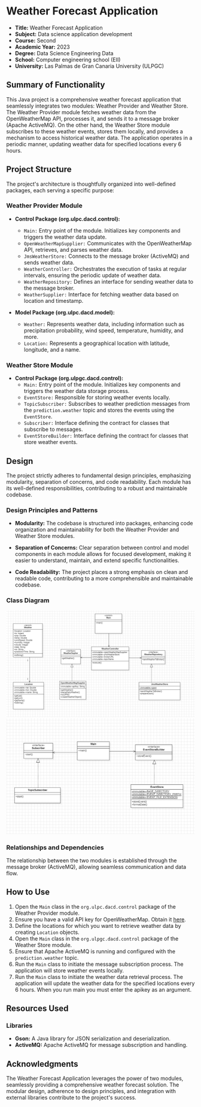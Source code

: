# Weather Forecast Application

- **Title:** Weather Forecast Application
- **Subject:** Data science application development
- **Course:** Second
- **Academic Year:** 2023
- **Degree:** Data Science Engineering Data
- **School:** Computer engineering school (EII)
- **University:** Las Palmas de Gran Canaria University (ULPGC)

## Summary of Functionality
This Java project is a comprehensive weather forecast application that seamlessly integrates two modules: Weather Provider and Weather Store. The Weather Provider module fetches weather data from the OpenWeatherMap API, processes it, and sends it to a message broker (Apache ActiveMQ). On the other hand, the Weather Store module subscribes to these weather events, stores them locally, and provides a mechanism to access historical weather data. The application operates in a periodic manner, updating weather data for specified locations every 6 hours.

## Project Structure
The project's architecture is thoughtfully organized into well-defined packages, each serving a specific purpose:

### Weather Provider Module
- **Control Package (org.ulpc.dacd.control):**
  - `Main:` Entry point of the module. Initializes key components and triggers the weather data update.
  - `OpenWeatherMapSupplier:` Communicates with the OpenWeatherMap API, retrieves, and parses weather data.
  - `JmsWeatherStore:` Connects to the message broker (ActiveMQ) and sends weather data.
  - `WeatherController:` Orchestrates the execution of tasks at regular intervals, ensuring the periodic update of weather data.
  - `WeatherRepository:` Defines an interface for sending weather data to the message broker.
  - `WeatherSupplier:` Interface for fetching weather data based on location and timestamp.

- **Model Package (org.ulpc.dacd.model):**
  - `Weather:` Represents weather data, including information such as precipitation probability, wind speed, temperature, humidity, and more.
  - `Location:` Represents a geographical location with latitude, longitude, and a name.

### Weather Store Module
- **Control Package (org.ulpgc.dacd.control):**
  - `Main:` Entry point of the module. Initializes key components and triggers the weather data storage process.
  - `EventStore:` Responsible for storing weather events locally.
  - `TopicSubscriber:` Subscribes to weather prediction messages from the `prediction.weather` topic and stores the events using the `EventStore`.
  - `Subscriber:` Interface defining the contract for classes that subscribe to messages.
  - `EventStoreBuilder:` Interface defining the contract for classes that store weather events.

## Design
The project strictly adheres to fundamental design principles, emphasizing modularity, separation of concerns, and code readability. Each module has its well-defined responsibilities, contributing to a robust and maintainable codebase.

### Design Principles and Patterns
- **Modularity:** The codebase is structured into packages, enhancing code organization and maintainability for both the Weather Provider and Weather Store modules.

- **Separation of Concerns:** Clear separation between control and model components in each module allows for focused development, making it easier to understand, maintain, and extend specific functionalities.

- **Code Readability:** The project places a strong emphasis on clean and readable code, contributing to a more comprehensible and maintainable codebase.

### Class Diagram
![Texto alternativo](weather_suplier.jpg)
![Texto alternativo](weather_store.jpg)

### Relationships and Dependencies
The relationship between the two modules is established through the message broker (ActiveMQ), allowing seamless communication and data flow.

## How to Use
1. Open the `Main` class in the `org.ulpc.dacd.control` package of the Weather Provider module.
2. Ensure you have a valid API key for OpenWeatherMap. Obtain it [here](#).
3. Define the locations for which you want to retrieve weather data by creating `Location` objects.
4. Open the `Main` class in the `org.ulpgc.dacd.control` package of the Weather Store module.
5. Ensure that Apache ActiveMQ is running and configured with the `prediction.weather` topic.
6. Run the `Main` class to initiate the message subscription process. The application will store weather events locally.
7. Run the `Main` class to initiate the weather data retrieval process. The application will update the weather data for the specified locations every 6 hours. When you run main you must enter the apikey as an argument.

## Resources Used
### Libraries
- **Gson:** A Java library for JSON serialization and deserialization.
- **ActiveMQ:** Apache ActiveMQ for message subscription and handling.

## Acknowledgments
The Weather Forecast Application leverages the power of two modules, seamlessly providing a comprehensive weather forecast solution. The modular design, adherence to design principles, and integration with external libraries contribute to the project's success.

